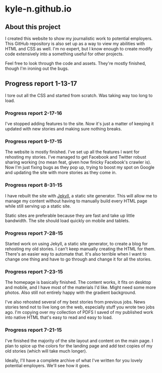 # kyle-n.github.io

## About this project

I created this website to show my journalistic work to potential employers. This GitHub repository is also set up as a way to view my abilities with HTML and CSS as well. I'm no expert, but I know enough to create modify code extensively into a something useful for other projects. 

Feel free to look through the code and assets. They're mostly finished, though I'm ironing out the bugs.

## Progress report 1-13-17

I tore out all the CSS and started from scratch. Was taking way too long to load. 

### Progress report 2-17-16

I've stopped adding features to the site. Now it's just a matter of keeping it updated with new stories and making sure nothing breaks. 

### Progress report 9-17-15

The website is mostly finished. I've set up all the features I want for rehosting my stories. I've managed to get Facebook and Twitter robust sharing working (no mean feat, given how finicky Facebook's crawler is). Now I'm just fixing bugs as they pop up, trying to boost my spot on Google and updating the site with more stories as they come in. 

### Progress report 8-31-15

I have rebuilt the site with [Jekyll](http://jekyllrb.com), a static site generator. This will allow me to manage my content without having to manually build every HTML page while still serving up a static site. 

Static sites are preferable because they are fast and take up little bandwidth. The site should load quickly on mobile and tablets. 

### Progress report 7-28-15

Started work on using Jekyll, a static site generator, to create a blog for rehosting my old stories. I can't keep manually creating the HTML for them. There's an easier way to automate that. It's also terrible when I want to change one thing and have to go through and change it for all the stories. 

### Progress report 7-23-15

The homepage is basically finished. The content works, it fits on desktop and mobile, and I have most of the materials I'd like. Might need some more photos. Also still not entirely happy with the gradient background.

I've also rehosted several of my best stories from previous jobs. News stories tend not to live long on the web, especially stuff you wrote two jobs ago. I'm copying over my collection of PDFS I saved of my published work into native HTML that's easy to read and easy to load. 

### Progress report 7-21-15

I've finished the majority of the site layout and content on the main page. I plan to spice up the colors for the landing page and add text copies of my old stories (which will take much longer). 

Ideally, I'll have a complete archive of what I've written for you lovely potential employers. We'll see how it goes. 